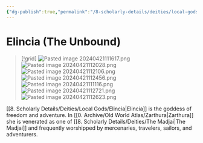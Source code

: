 ```yaml
---
{"dg-publish":true,"permalink":"/8-scholarly-details/deities/local-gods/elincia/","noteIcon":""}
---
```


# Elincia (The Unbound)

>[!grid]
>![Pasted image 20240421111617.png](/img/user/x.%20Assets/Attachments/Pasted%20image%2020240421111617.png)
>![Pasted image 20240421112028.png](/img/user/x.%20Assets/Attachments/Pasted%20image%2020240421112028.png)
>![Pasted image 20240421112106.png](/img/user/x.%20Assets/Attachments/Pasted%20image%2020240421112106.png)
>![Pasted image 20240421112456.png](/img/user/x.%20Assets/Attachments/Pasted%20image%2020240421112456.png)
>![Pasted image 20240421111116.png](/img/user/x.%20Assets/Attachments/Pasted%20image%2020240421111116.png)
>![Pasted image 20240421112721.png](/img/user/x.%20Assets/Attachments/Pasted%20image%2020240421112721.png)
![Pasted image 20240421112623.png](/img/user/x.%20Assets/Attachments/Pasted%20image%2020240421112623.png)

[[8. Scholarly Details/Deities/Local Gods/Elincia\|Elincia]] is the goddess of freedom and adventure. In [[0. Archive/Old World Atlas/Zarthura\|Zarthura]] she is venerated as one of [[8. Scholarly Details/Deities/The Madjai\|The Madjai]] and frequently worshipped by mercenaries, travelers, sailors, and adventurers. 